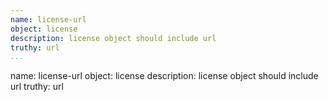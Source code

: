```yaml
---
name: license-url
object: license
description: license object should include url
truthy: url      
...
```

name: license-url
object: license
description: license object should include url
truthy: url  